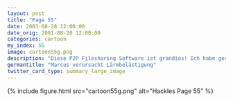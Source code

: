 ```yaml
---
layout: post
title: "Page 55"
date: 2003-08-28 12:00:00
date_orig: 2001-08-20 12:00:00
categories: cartoon
my_index: 55
image: cartoon55g.png
description: "Diese P2P Filesharing Software ist grandios! Ich habe gerade eine ganze Staffel von Rat Limbaugh s ultra-rechter Radio Show geladen Nun nur noch die Lautstärke hochdrehen und Rat s Weisheit im Büro verbreiten Diese Katzennazis sind wieder dran Blah Blah Blah Du sagst es Rat Marcus Katarina Vittles Peter Percy"
germantitle: "Marcus verursacht Lärmbelästigung"
twitter_card_type: summary_large_image
---
```


{% include figure.html src="cartoon55g.png" alt="Hackles Page 55"  %}
